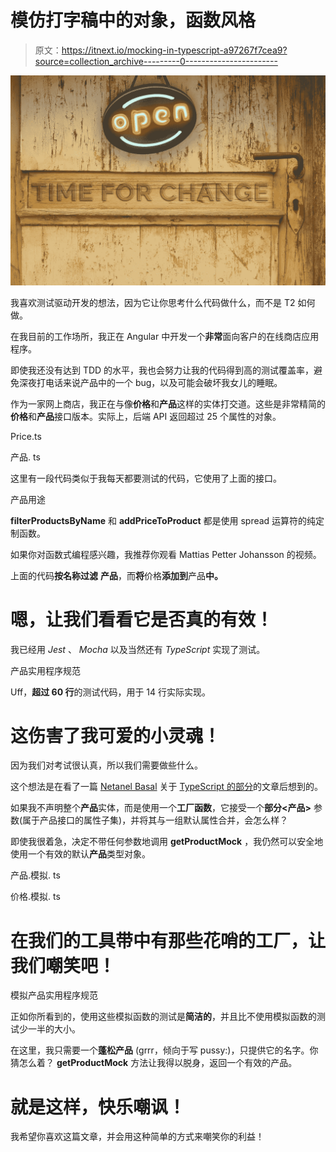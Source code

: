 # 模仿打字稿中的对象，函数风格

> 原文：<https://itnext.io/mocking-in-typescript-a97267f7cea9?source=collection_archive---------0----------------------->

![](img/169a885c873d6ebfbf6005b1c9d833af.png)

我喜欢测试驱动开发的想法，因为它让你思考什么代码做什么，而不是 T2 如何做。

在我目前的工作场所，我正在 Angular 中开发一个**非常**面向客户的在线商店应用程序。

即使我还没有达到 TDD 的水平，我也会努力让我的代码得到高的测试覆盖率，避免深夜打电话来说产品中的一个 bug，以及可能会破坏我女儿的睡眠。

作为一家网上商店，我正在与像**价格**和**产品**这样的实体打交道。这些是非常精简的**价格**和**产品**接口版本。实际上，后端 API 返回超过 25 个属性的对象。

Price.ts

产品. ts

这里有一段代码类似于我每天都要测试的代码，它使用了上面的接口。

产品用途

**filterProductsByName** 和 **addPriceToProduct** 都是使用 spread 运算符的纯定制函数。

如果你对函数式编程感兴趣，我推荐你观看 Mattias Petter Johansson 的视频。

上面的代码**按名称过滤** **产品**，而**将**价格**添加到**产品**中。**

# 嗯，让我们看看它是否真的有效！

我已经用 *Jest* 、 *Mocha* 以及当然还有 *TypeScript* 实现了测试。

产品实用程序规范

Uff，**超过 60 行**的测试代码，用于 14 行实际实现。

# 这伤害了我可爱的小灵魂！

因为我们对考试很认真，所以我们需要做些什么。

这个想法是在看了一篇 [Netanel Basal](https://medium.com/u/b889ae02aa26?source=post_page-----a97267f7cea9--------------------------------) 关于 [TypeScript 的部分](https://netbasal.com/getting-to-know-the-partial-type-in-typescript-ecfcfbc87cb6)的文章后想到的。

如果我不声明整个**产品**实体，而是使用一个**工厂函数**，它接受一个**部分<产品>** 参数(属于产品接口的属性子集)，并将其与一组默认属性合并，会怎么样？

即使我很着急，决定不带任何参数地调用 **getProductMock** ，我仍然可以安全地使用一个有效的默认**产品**类型对象。

产品.模拟. ts

价格.模拟. ts

# 在我们的工具带中有那些花哨的工厂，让我们嘲笑吧！

模拟产品实用程序规范

正如你所看到的，使用这些模拟函数的测试是**简洁的**，并且比不使用模拟函数的测试少一半的大小。

在这里，我只需要一个**蓬松产品** (grrr，倾向于写 pussy:)，只提供它的名字。你猜怎么着？ **getProductMock** 方法让我得以脱身，返回一个有效的产品。

# 就是这样，快乐嘲讽！

我希望你喜欢这篇文章，并会用这种简单的方式来嘲笑你的利益！